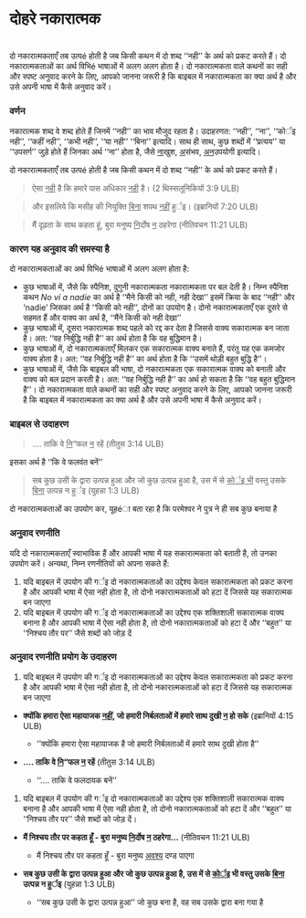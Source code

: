 # दोहरे नकारात्मक

 #

दो नकारात्मकताएँ तब उत्पé होती है जब किसी कथन में दो शब्द ‘‘नही’’ के अर्थ को प्रकट करते हैं। दो नकारात्मकताओं का अर्थ विभिé भाषाओं में अलग अलग होता है। दो नकारात्मकता वाले कथनों का सही और स्पष्ट अनुवाद करने के लिए, आपको जानना जरूरी है कि बाइबल में नकारात्मकता का क्या अर्थ है और उसे अपनी भाषा में कैसे अनुवाद करें।

### वर्णन

नकारात्मक शब्द वे शब्द होते हैं जिनमें ‘‘नही’’ का भाव मौजुद रहता है। उदाहरणत: ‘‘नही’’, ‘‘ना’’, ‘‘कोर्इ नही’’, ‘‘कहीं नही’’, ‘‘कभी नही’’, ‘‘या नही’’ ‘‘बिना’’ इत्यादि। साथ ही साथ, कुछ शब्दों में ‘‘प्रत्यय’’ या ‘‘उपसर्ग’’ जुड़े होते हैं जिनका अर्थ ‘‘ना’’ होता है, जैसे <u>ना</u>खुश, <u>अ</u>संभव, <u>अन</u>उपयोगी इत्यादि।

दो नकारात्मकताएँ तब उत्पé होती है जब किसी कथन में दो शब्द ‘‘नही’’ के अर्थ को प्रकट करते हैं। 

>ऐसा <u>नही</u> है कि हमारे पास अधिकार <u>नही</u> है। (2 थिस्सलूनिकियों 3:9 ULB)

<blockquote>और इसलिये कि मसीह की नियुक्ति <u>बिना</u> शपथ <u>नहीं</u> हुर्इ। (इब्रानियों 7:20 ULB)</blockquote>

>मैं दृढ़ता के साथ कहता हूं, बुरा मनुष्य <u>नि</u>र्दोष <u>न</u> ठहरेगा (नीतिवचन 11:21 ULB)

### कारण यह अनुवाद की समस्या है

दो नकारात्मकताओं का अर्थ विभिé भाषाओं में अलग अलग होता है:

* कुछ भाषाओं में, जैसे कि स्पैनिश, दुगुनी नकारात्मकता नकारात्मकता पर बल देती है। निम्न स्पैनिश कथन *No ví a nadie* का अर्थ है ‘‘मैने किसी को नही, नही देखा’’ इसमें क्रिया के बाद ‘‘नही’’ और ‘nadie’ जिसका अर्थ है ‘‘किसी को नही’’, दोनों का उपयोग है। दोनो नकारात्मकताएँ एक दूसरे से सहमत हैं और वाक्य का अर्थ है, ‘‘मैंने किसी को नही देखा’’
* कुछ भाषाओं में, दूसरा नकारात्मक शब्द पहले को रद्द कर देता है जिससे वाक्य सकारात्मक बन जाता है। अत: ‘‘वह निर्बुद्धि नही है’’ का अर्थ होता है कि वह बुद्धिमान है। 
* कुछ भाषाओं में, दो नकारात्मकताएँ मिलकर एक सकारात्मक वाक्य बनाते हैं, परंतु यह एक कमजोर वाक्य होता है। अत: ‘‘वह निर्बुद्धि नही है’’ का अर्थ होता है कि ‘‘उसमें थोड़ी बहुत बुद्धि है’’। 
* कुछ भाषाओं में, जैसे कि बाइबल की भाषा, दो नकारात्मकता एक सकारात्मक वाक्य को बनाती और वाक्य को बल प्रदान करती है। अत: ‘‘वह निर्बुद्धि नही है’’ का अर्थ हो सकता है कि ‘‘वह बहुत बुद्धिमान है’’। दो नकारात्मकता वाले कथनों का सही और स्पष्ट अनुवाद करने के लिए, आपको जानना जरूरी है कि बाइबल में नकारात्मकता का क्या अर्थ है और उसे अपनी भाषा में कैसे अनुवाद करें।

### बाइबल से उदाहरण

> .... ताकि वे <u>नि</u>“फल <u>न</u> रहें (तीतुस 3:14 ULB)

इसका अर्थ है ‘‘कि वे फलवंत बनें’’

> सब कुछ उसी के द्वारा उत्पन्न हुआ और जो कुछ उत्पन्न हुआ है, उस में से <u>कोर्इ भी</u> वस्तु उसके <u>बिना</u> उत्पन्न न हुर्इ (युहन्ना 1:3 ULB)

दो नकारात्मकताओं का उपयोग कर, यूहéा बता रहा है कि परमेश्वर ने पुत्र ने ही सब कुछ बनाया है

### अनुवाद रणनीति

यदि दो नकारात्मकताएँ स्वाभाविक हैं और आपकी भाषा में यह सकारात्मकता को बताती है, तो उनका उपयोग करें। अन्यथा, निम्न रणनीतियों को अपना सकते हैं:

1. यदि बाइबल में उपयोग की गर्इ दो नकारात्मकताओं का उद्देश्य केवल सकारात्मकता को प्रकट करना है और आपकी भाषा में ऐसा नही होता है, तो दोनो नकारात्मकताओं को हटा दें जिससे यह सकारात्मक बन जाएगा
1. यदि बाइबल में उपयोग की गर्इ दो नकारात्मकताओं का उद्देश्य एक शक्तिशाली सकारात्मक वाक्य बनाना है और आपकी भाषा में ऐसा नही होता है, तो दोनो नकारात्मकताओं को हटा दें और ‘‘बहुत’’ या ‘‘निश्चय तौर पर’’ जैसे शब्दों को जोड़ दें

### अनुवाद रणनीति प्रयोग के उदाहरण

1. यदि बाइबल में उपयोग की गर्इ दो नकारात्मकताओं का उद्देश्य केवल सकारात्मकता को प्रकट करना है और आपकी भाषा में ऐसा नही होता है, तो दोनो नकारात्मकताओं को हटा दें जिससे यह सकारात्मक बन जाएगा

* **क्योंकि हमारा ऐसा महायाजक <u>नहीं</u>, जो हमारी निर्बलताओं में हमारे साथ दुखी <u>न</u> हो सके** (इब्रानियों 4:15 ULB)

	* ’’क्योंकि हमारा ऐसा महायाजक है जो हमारी निर्बलताओं में हमारे साथ दुखी होता है’’

* **.... ताकि वे <u>नि</u>“फल <u>न</u> रहें** (तीतुस 3:14 ULB)

	* ‘‘.... ताकि वे फलदायक बनें’’

1. यदि बाइबल में उपयोग की गर्इ दो नकारात्मकताओं का उद्देश्य एक शक्तिशाली सकारात्मक वाक्य बनाना है और आपकी भाषा में ऐसा नही होता है, तो दोनो नकारात्मकताओं को हटा दें और ‘‘बहुत’’ या ‘‘निश्चय तौर पर’’ जैसे शब्दों को जोड़ दें।

* **मैं निश्चय तौर पर कहता हूँ - बुरा मनुष्य <u>नि</u>र्दोष <u>न</u> ठहरेगा...** (नीतिवचन 11:21 ULB)

	* मैं निश्चय तौर पर कहता हूँ - बुरा मनुष्य <u>अवश्य</u> दण्ड पाएगा

* **सब कुछ उसी के द्वारा उत्पन्न हुआ और जो कुछ उत्पन्न हुआ है, उस में से <u>कोर्इ</u> भी वस्तु उसके <u>बिना</u> उत्पन्न न हुर्इ** (युहन्ना 1:3 ULB)

	* ‘‘सब कुछ उसी के द्वारा उत्पन्न हुआ’’ जो कुछ बना है, वह सब उसके द्वारा बना गया है
